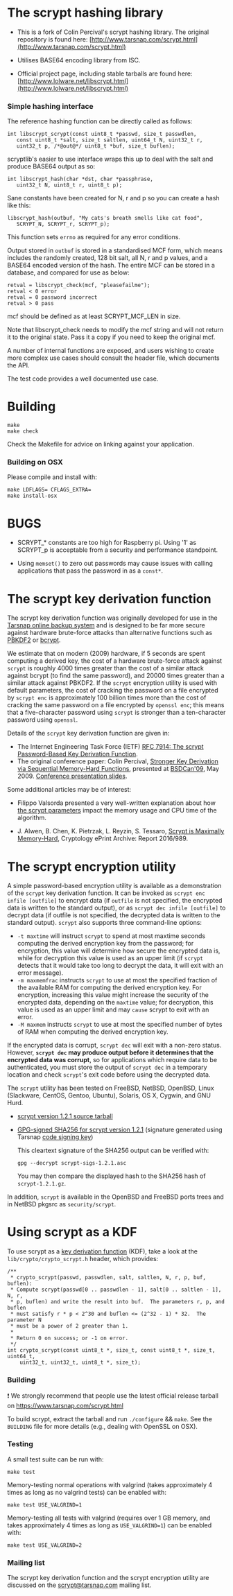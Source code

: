 # The scrypt hashing library

* This is a fork of Colin Percival's scrypt hashing library. The original repository
is found here:
[http://www.tarsnap.com/scrypt.html](http://www.tarsnap.com/scrypt.html)

* Utilises BASE64 encoding library from ISC.

* Official project page, including stable tarballs are found here:<br>
[http://www.lolware.net/libscrypt.html](http://www.lolware.net/libscrypt.html)

### Simple hashing interface

The reference hashing function can be directly called as follows:

    int libscrypt_scrypt(const uint8_t *passwd, size_t passwdlen,
       const uint8_t *salt, size_t saltlen, uint64_t N, uint32_t r, 
       uint32_t p, /*@out@*/ uint8_t *buf, size_t buflen);

scryptlib's easier to use interface wraps this up to deal with the salt and produce BASE64 output as so:

    int libscrypt_hash(char *dst, char *passphrase, 
       uint32_t N, uint8_t r, uint8_t p);

Sane constants have been created for N, r and p so you can create a hash like this:

    libscrypt_hash(outbuf, "My cats's breath smells like cat food", 
       SCRYPT_N, SCRYPT_r, SCRYPT_p);

This function sets `errno` as required for any error conditions.

Output stored in `outbuf` is stored in a standardised MCF form, which means includes the randomly created, 128 bit salt, all N, r and p values, and a BASE64 encoded version of the hash. The entire MCF can be stored in a database, and compared for use as below:

    retval = libscrypt_check(mcf, "pleasefailme");
    retval < 0 error
    retval = 0 password incorrect
    retval > 0 pass

mcf should be defined as at least SCRYPT_MCF_LEN in size.

Note that libscrypt_check needs to modify the mcf string and will not return it
to the original state. Pass it a copy if you need to keep the original mcf.

A number of internal functions are exposed, and users wishing to create more complex use cases should consult the header file, which documents the API.

The test code provides a well documented use case.

# Building

    make
    make check

Check the Makefile for advice on linking against your application.

### Building on OSX
Please compile and install with:

    make LDFLAGS= CFLAGS_EXTRA=
    make install-osx

# BUGS

* SCRYPT_* constants are too high for Raspberry pi. Using '1' as SCRYPT_p is acceptable from a security and performance standpoint. 

* Using `memset()` to zero out passwords may cause issues with calling applications that pass the password in as a `const*`. 


# The scrypt key derivation function

The scrypt key derivation function was originally developed for use in the
[Tarsnap online backup system](https://www.tarsnap.com/index.html) and is
designed to be far more secure against hardware brute-force attacks than
alternative functions such as [PBKDF2](https://en.wikipedia.org/wiki/PBKDF2) or
[bcrypt](https://www.openbsd.org/papers/bcrypt-paper.ps).

We estimate that on modern (2009) hardware, if 5 seconds are spent computing a
derived key, the cost of a hardware brute-force attack against `scrypt` is
roughly 4000 times greater than the cost of a similar attack against bcrypt (to
find the same password), and 20000 times greater than a similar attack against
PBKDF2.  If the `scrypt` encryption utility is used with default parameters,
the cost of cracking the password on a file encrypted by `scrypt enc` is
approximately 100 billion times more than the cost of cracking the same
password on a file encrypted by `openssl enc`; this means that a five-character
password using `scrypt` is stronger than a ten-character password using
`openssl`.

Details of the `scrypt` key derivation function are given in:

* The Internet Engineering Task Force (IETF)
  [RFC 7914: The scrypt Password-Based Key Derivation Function](
  https://tools.ietf.org/html/rfc7914).
* The original conference paper: Colin Percival,
  [Stronger Key Derivation via Sequential Memory-Hard Functions](
  https://www.tarsnap.com/scrypt/scrypt.pdf), presented at
  [BSDCan'09](https://www.bsdcan.org/2009/), May 2009.
  [Conference presentation slides](
  https://www.tarsnap.com/scrypt/scrypt-slides.pdf).

Some additional articles may be of interest:

* Filippo Valsorda presented a very well-written explanation about how
  [the scrypt parameters](https://blog.filippo.io/the-scrypt-parameters/)
  impact the memory usage and CPU time of the algorithm.

* J. Alwen, B. Chen, K. Pietrzak, L. Reyzin, S. Tessaro,
  [Scrypt is Maximally Memory-Hard](https://eprint.iacr.org/2016/989),
  Cryptology ePrint Archive: Report 2016/989.


# The scrypt encryption utility

A simple password-based encryption utility is available as a demonstration of
the `scrypt` key derivation function.  It can be invoked as `scrypt enc infile
[outfile]` to encrypt data (if `outfile` is not specified, the encrypted data
is written to the standard output), or as `scrypt dec infile [outfile]` to
decrypt data (if outfile is not specified, the decrypted data is written to the
standard output). `scrypt` also supports three command-line options:

* `-t maxtime` will instruct `scrypt` to spend at most maxtime seconds
  computing the derived encryption key from the password; for encryption, this
  value will determine how secure the encrypted data is, while for decryption
  this value is used as an upper limit (if `scrypt` detects that it would take
  too long to decrypt the data, it will exit with an error message).
* `-m maxmemfrac` instructs `scrypt` to use at most the specified fraction of
  the available RAM for computing the derived encryption key. For encryption,
  increasing this value might increase the security of the encrypted data,
  depending on the `maxtime` value; for decryption, this value is used as an
  upper limit and may `cause` scrypt to exit with an error.
* `-M maxmem` instructs `scrypt` to use at most the specified number of bytes
  of RAM when computing the derived encryption key.

If the encrypted data is corrupt, `scrypt dec` will exit with a non-zero
status.  However, **`scrypt dec` may produce output before it determines that
the encrypted data was corrupt**, so for applications which require data to be
authenticated, you must store the output of `scrypt dec` in a temporary
location and check `scrypt`'s exit code before using the decrypted data.

The `scrypt` utility has been tested on FreeBSD, NetBSD, OpenBSD, Linux
(Slackware, CentOS, Gentoo, Ubuntu), Solaris, OS X, Cygwin, and GNU Hurd.

* [scrypt version 1.2.1 source tarball](
  https://www.tarsnap.com/scrypt/scrypt-1.2.1.tgz)
* [GPG-signed SHA256 for scrypt version 1.2.1](
  https://www.tarsnap.com/scrypt/scrypt-sigs-1.2.1.asc) (signature
  generated using Tarsnap [code signing key](
  https://www.tarsnap.com/tarsnap-signing-key.asc))

  This cleartext signature of the SHA256 output can be verified with:

      gpg --decrypt scrypt-sigs-1.2.1.asc

  You may then compare the displayed hash to the SHA256 hash of
  `scrypt-1.2.1.gz`.

In addition, `scrypt` is available in the OpenBSD and FreeBSD ports trees and
in NetBSD pkgsrc as `security/scrypt`.


# Using scrypt as a KDF

To use scrypt as a [key derivation function](
https://en.wikipedia.org/wiki/Key_derivation_function) (KDF), take a look at
the `lib/crypto/crypto_scrypt.h` header, which provides:

```
/**
 * crypto_scrypt(passwd, passwdlen, salt, saltlen, N, r, p, buf, buflen):
 * Compute scrypt(passwd[0 .. passwdlen - 1], salt[0 .. saltlen - 1], N, r,
 * p, buflen) and write the result into buf.  The parameters r, p, and buflen
 * must satisfy r * p < 2^30 and buflen <= (2^32 - 1) * 32.  The parameter N
 * must be a power of 2 greater than 1.
 *
 * Return 0 on success; or -1 on error.
 */
int crypto_scrypt(const uint8_t *, size_t, const uint8_t *, size_t, uint64_t,
    uint32_t, uint32_t, uint8_t *, size_t);
```


### Building

:exclamation: We strongly recommend that people use the latest
official release tarball on https://www.tarsnap.com/scrypt.html

To build scrypt, extract the tarball and run `./configure` && `make`.  See the
`BUILDING` file for more details (e.g., dealing with OpenSSL on OSX).


### Testing

A small test suite can be run with:

    make test

Memory-testing normal operations with valgrind (takes approximately 4 times as
long as no valgrind tests) can be enabled with:

    make test USE_VALGRIND=1

Memory-testing all tests with valgrind (requires over 1 GB memory, and takes
approximately 4 times as long as `USE_VALGRIND=1`) can be enabled with:

    make test USE_VALGRIND=2


### Mailing list

The scrypt key derivation function and the scrypt encryption utility are
discussed on the <scrypt@tarsnap.com> mailing list.

